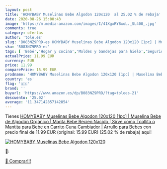 ```yaml
---
layout: post
title: 'HOMYBABY Muselinas Bebe Algodon 120x120  al 25.02 % de rebaja'
date: 2020-08-26 15:00:43
image: 'https://m.media-amazon.com/images/I/41XgxRY8xoL._SL400_.jpg'
comments: true
category: ofertas
author: 'tole.es'
slug: 'B083NZ9PRD-es HOMYBABY Muselinas Bebe Algodon 120x120 [1pc] | Muselina...'
sku: 'B083NZ9PRD-es'
tags: [ 'Bebé','Hogar y cocina','Moldes y bandejas para hielo','Seguridad','Utensilios de bar','Utensilios de cocina','Vigilabebés','bebe','muselina', ]
actualPrice: 11.99 EUR
currency: EUR
price: 11.99
comparePrice: 15.99 EUR
prodname: 'HOMYBABY Muselinas Bebe Algodon 120x120 [1pc] | Muselina Bebe de Algodón Orgánico | Manta Bebe Recien Nacido | Sirve como Toallita o Mantita para Bebe en Carrito  Cuna  Cambiador | Arrullo para Bebes'
country: 'es'
flag: '🇪🇸'
brand: ''
buyurl: 'https://www.amazon.es/dp/B083NZ9PRD/?tag=tolees-21'
descuento: '25.02'
average: '11.347142857142854'
---
```


Tienes [HOMYBABY Muselinas Bebe Algodon 120x120 [1pc] | Muselina Bebe de Algodón Orgánico | Manta Bebe Recien Nacido | Sirve como Toallita o Mantita para Bebe en Carrito  Cuna  Cambiador | Arrullo para Bebes](https://www.amazon.es/dp/B083NZ9PRD/?tag=tolees-21) con precio final de  11.99 EUR (original: 15.99 EUR) (25.02 %  de rebaja) aqui!

[![HOMYBABY Muselinas Bebe Algodon 120x120 ](https://m.media-amazon.com/images/I/41XgxRY8xoL._SL400_.jpg)](https://www.amazon.es/dp/B083NZ9PRD/?tag=tolees-21)

🔎:


[🛒 Comprar!!!](https://www.amazon.es/dp/B083NZ9PRD/?tag=tolees-21)
